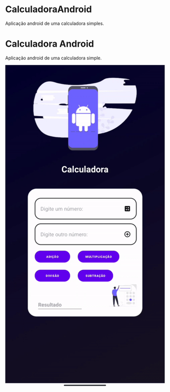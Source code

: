 # CalculadoraAndroid
Aplicação android de uma calculadora simples.

# Calculadora Android
Aplicação android de uma calculadora simple.


 <p align="center">
  <img windth="90" src= "gifs/gifAndroid.gif">
 </p>      
       
